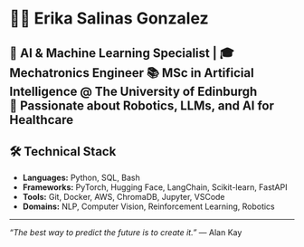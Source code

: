 # 👩‍💻 Erika Salinas Gonzalez

🤖 **AI & Machine Learning Specialist** | 🎓 **Mechatronics Engineer**
📚 MSc in Artificial Intelligence @ The University of Edinburgh  
🔬 Passionate about Robotics, LLMs, and AI for Healthcare
---

## 🛠️ Technical Stack

- **Languages:** Python, SQL, Bash
- **Frameworks:** PyTorch, Hugging Face, LangChain, Scikit-learn, FastAPI
- **Tools:** Git, Docker, AWS, ChromaDB, Jupyter, VSCode
- **Domains:** NLP, Computer Vision, Reinforcement Learning, Robotics

---

_“The best way to predict the future is to create it.”_ — Alan Kay
